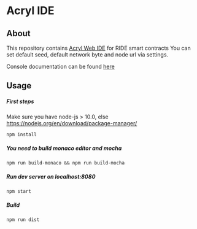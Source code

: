 # Acryl IDE
## About
This repository contains [Acryl Web IDE](https://ide.acrylplatform.com) for RIDE smart contracts
You can set default seed, default network byte and node url via settings.

Console documentation can be found [here](https://github.com/acrylplatform/acryl-repl) 
## Usage
##### First steps

Make sure you have node-js > 10.0, else https://nodejs.org/en/download/package-manager/

```npm
npm install
```

##### You need to build monaco editor and mocha
```npm
npm run build-monaco && npm run build-mocha
```
##### Run dev server on localhost:8080
```npm
npm start
```
##### Build 
```npm
npm run dist
```
